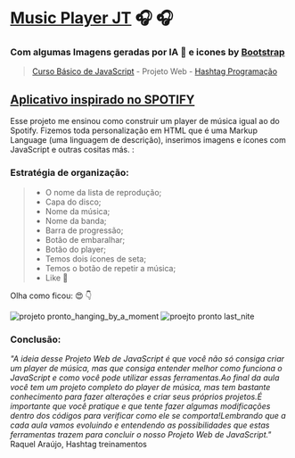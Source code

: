 # [Music Player JT](https://music-player-jt.vercel.app/) 🎧 🎧

### Com algumas Imagens geradas por IA 🤖 e icones by [Bootstrap](https://icons.getbootstrap.com)

> [Curso Básico de JavaScript](https://youtu.be/rmNMBjse-m0?si=X7f3a7ZWVGr88WXG) - Projeto Web - [Hashtag Programação](https://www.youtube.com/@HashtagProgramacao)

## [Aplicativo inspirado no SPOTIFY](https://support.spotify.com/br-pt/article/what-is-spotify)

Esse projeto me ensinou como construir um player de música igual ao do Spotify. Fizemos toda personalização em HTML que é uma Markup Language (uma linguagem de descrição), inserimos imagens e ícones com JavaScript e outras cositas más. :

### Estratégia de organização:

> - O nome da lista de reprodução;
> - Capa do disco;
> - Nome da música;
> - Nome da banda;
> - Barra de progressão;
> - Botão de embaralhar;
> - Botão do player;
> - Temos dois ícones de seta;
> - Temos o botão de repetir a música;
> - Like 💚

Olha como ficou: 😍 👇

![projeto pronto_hanging_by_a_moment](https://github.com/jmtannus/Tocador-De-Musica/assets/61756665/52e6b8b1-1175-4509-83e2-275af2c111ef) ![proejto pronto last_nite](https://github.com/jmtannus/Tocador-De-Musica/assets/61756665/add757e3-cdb7-4f54-b3b7-11ecd314ea07)

### Conclusão:
*"A ideia desse Projeto Web de JavaScript é que você não só consiga criar um player de música, mas que consiga entender melhor como funciona o JavaScript e como você pode utilizar essas ferramentas.Ao final da aula você tem um projeto completo do player de música, mas tem bastante conhecimento para fazer alterações e criar seus próprios projetos.É importante que você pratique e que tente fazer algumas modificações dentro dos códigos para verificar como ele se comporta!Lembrando que a cada aula vamos evoluindo e entendendo as possibilidades que estas ferramentas trazem para concluir o nosso Projeto Web de JavaScript."* Raquel Araújo, Hashtag treinamentos
